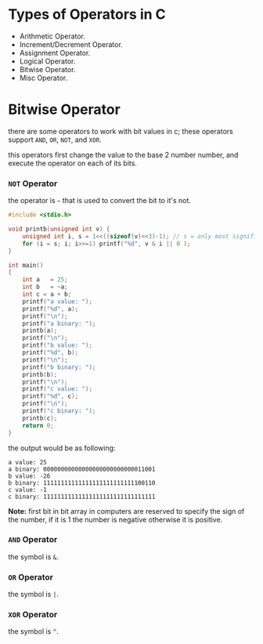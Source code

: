 # Types of Operators in C

- Arithmetic Operator.
- Increment/Decrement Operator.
- Assignment Operator.
- Logical Operator.
- Bitwise Operator.
- Misc Operator.



# Bitwise Operator

there are some operators to work with bit values in c; these operators support `AND`, `OR`, `NOT`, and `XOR`.

this operators first change the value to the base 2 number number, and execute the operator on each of its bits. 

### `NOT` Operator

the operator is `~` that is used to convert the bit to it's not. 

```c
#include <stdio.h>

void printb(unsigned int v) {
    unsigned int i, s = 1<<((sizeof(v)<<3)-1); // s = only most significant bit at 1
    for (i = s; i; i>>=1) printf("%d", v & i || 0 );
}

int main()
{
    int a   = 25;
    int b   = ~a;
    int c = a + b;
    printf("a value: ");
    printf("%d", a);
    printf("\n");
    printf("a binary: ");
    printb(a);
    printf("\n");
    printf("b value: ");
    printf("%d", b);
    printf("\n");
    printf("b binary: ");
    printb(b);
    printf("\n");
    printf("c value: ");
    printf("%d", c);
    printf("\n");
    printf("c binary: ");
    printb(c);
    return 0;
}
```

the output would be as following:

```
a value: 25
a binary: 00000000000000000000000000011001
b value: -26
b binary: 11111111111111111111111111100110
c value: -1
c binary: 11111111111111111111111111111111
```



**Note:** first bit in bit array in computers are reserved to specify the sign of the number, if it is 1 the number is negative otherwise it is positive.



### `AND` Operator

the symbol is `&`.



### `OR` Operator 

the symbol is `|`.



### `XOR` Operator

the symbol is `^`.